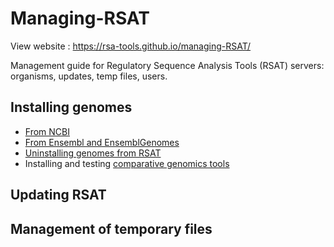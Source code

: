 # Managing-RSAT
View website : https://rsa-tools.github.io/managing-RSAT/

Management guide for Regulatory Sequence Analysis Tools (RSAT) servers: organisms, updates, temp files, users.

## Installing genomes


- [From NCBI](genome_installation/install_organisms_from_ncbi.html)
- [From Ensembl and EnsemblGenomes](genome_installation/install_organisms_from_ensembl.html)
- [Uninstalling genomes from RSAT](genome_installation/uninstalling_organisms.html)
- Installing and testing [comparative genomics tools](comparative_genomics/comparative_genomics.html)

## Updating RSAT

## Management of temporary files



